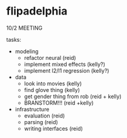 # flipadelphia


10/2 MEETING 

tasks:
* modeling 
  * refactor neural (reid)
  * implement mixed effects (kelly?)
  * implement l2/l1 regression (kelly?)
* data
  * look into movies (kelly)
  * find glove thing (kelly)
  * get gender thing from rob (reid + kelly)
  * BRANSTORM!!! (reid +kelly)
* infrastructure
  * evaluation (reid)
  * parsing (reid)
  * writing interfaces (reid)
